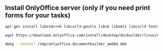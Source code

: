 ## Install OnlyOffice server (only if you need print forms for your tasks)

```bash
apt-get install libstdc++6 libcurl3-gnutls libc6 libxml2 libcurl4 fonts-dejavu fonts-opensymbol fonts-liberation ttf-mscorefonts-installer fonts-crosextra-carlito
```

```bash
wget https://download.onlyoffice.com/install/desktop/docbuilder/linux/onlyoffice-documentbuilder_amd64.deb -O /tmp/onlyoffice-documentbuilder_amd64.deb
```

```bash
dpkg --install /tmp/onlyoffice-documentbuilder_amd64.deb
```
